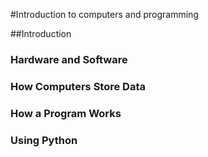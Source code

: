 #Introduction to computers and programming

##Introduction
### Hardware and Software
### How Computers Store Data
### How a Program Works
### Using Python
